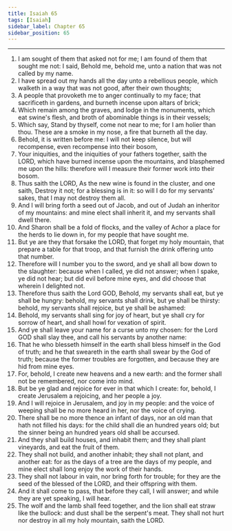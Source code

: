 ```yaml
---
title: Isaiah 65
tags: [Isaiah]
sidebar_label: Chapter 65
sidebar_position: 65
---
```


---
1. I am sought of them that asked not for me; I am found of them that sought me not: I said, Behold me, behold me, unto a nation that was not called by my name.
2. I have spread out my hands all the day unto a rebellious people, which walketh in a way that was not good, after their own thoughts;
3. A people that provoketh me to anger continually to my face; that sacrificeth in gardens, and burneth incense upon altars of brick;
4. Which remain among the graves, and lodge in the monuments, which eat swine's flesh, and broth of abominable things is in their vessels;
5. Which say, Stand by thyself, come not near to me; for I am holier than thou. These are a smoke in my nose, a fire that burneth all the day.
6. Behold, it is written before me: I will not keep silence, but will recompense, even recompense into their bosom,
7. Your iniquities, and the iniquities of your fathers together, saith the LORD, which have burned incense upon the mountains, and blasphemed me upon the hills: therefore will I measure their former work into their bosom.
8. Thus saith the LORD, As the new wine is found in the cluster, and one saith, Destroy it not; for a blessing is in it: so will I do for my servants' sakes, that I may not destroy them all.
9. And I will bring forth a seed out of Jacob, and out of Judah an inheritor of my mountains: and mine elect shall inherit it, and my servants shall dwell there.
10. And Sharon shall be a fold of flocks, and the valley of Achor a place for the herds to lie down in, for my people that have sought me.
11. But ye are they that forsake the LORD, that forget my holy mountain, that prepare a table for that troop, and that furnish the drink offering unto that number.
12. Therefore will I number you to the sword, and ye shall all bow down to the slaughter: because when I called, ye did not answer; when I spake, ye did not hear; but did evil before mine eyes, and did choose that wherein I delighted not.
13. Therefore thus saith the Lord GOD, Behold, my servants shall eat, but ye shall be hungry: behold, my servants shall drink, but ye shall be thirsty: behold, my servants shall rejoice, but ye shall be ashamed:
14. Behold, my servants shall sing for joy of heart, but ye shall cry for sorrow of heart, and shall howl for vexation of spirit.
15. And ye shall leave your name for a curse unto my chosen: for the Lord GOD shall slay thee, and call his servants by another name:
16. That he who blesseth himself in the earth shall bless himself in the God of truth; and he that sweareth in the earth shall swear by the God of truth; because the former troubles are forgotten, and because they are hid from mine eyes.
17. For, behold, I create new heavens and a new earth: and the former shall not be remembered, nor come into mind.
18. But be ye glad and rejoice for ever in that which I create: for, behold, I create Jerusalem a rejoicing, and her people a joy.
19. And I will rejoice in Jerusalem, and joy in my people: and the voice of weeping shall be no more heard in her, nor the voice of crying.
20. There shall be no more thence an infant of days, nor an old man that hath not filled his days: for the child shall die an hundred years old; but the sinner being an hundred years old shall be accursed.
21. And they shall build houses, and inhabit them; and they shall plant vineyards, and eat the fruit of them.
22. They shall not build, and another inhabit; they shall not plant, and another eat: for as the days of a tree are the days of my people, and mine elect shall long enjoy the work of their hands.
23. They shall not labour in vain, nor bring forth for trouble; for they are the seed of the blessed of the LORD, and their offspring with them.
24. And it shall come to pass, that before they call, I will answer; and while they are yet speaking, I will hear.
25. The wolf and the lamb shall feed together, and the lion shall eat straw like the bullock: and dust shall be the serpent's meat. They shall not hurt nor destroy in all my holy mountain, saith the LORD.
